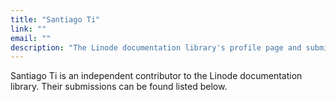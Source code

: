 ```yaml
---
title: "Santiago Ti"
link: ""
email: ""
description: "The Linode documentation library's profile page and submission listing for Santiago Ti"
---
```


Santiago Ti is an independent contributor to the Linode documentation library. Their submissions can be found listed below.